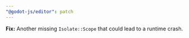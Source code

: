 ```yaml
---
"@godot-js/editor": patch
---
```


**Fix:** Another missing `Isolate::Scope` that could lead to a runtime crash.
